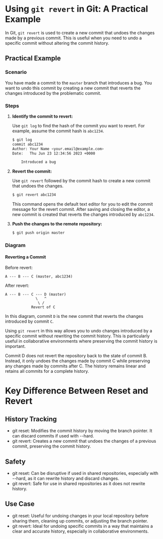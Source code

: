 
# Using `git revert` in Git: A Practical Example

In Git, `git revert` is used to create a new commit that undoes the changes made by a previous commit. This is useful when you need to undo a specific commit without altering the commit history.

## Practical Example

### Scenario

You have made a commit to the `master` branch that introduces a bug. You want to undo this commit by creating a new commit that reverts the changes introduced by the problematic commit.

### Steps

1. **Identify the commit to revert:**

   Use `git log` to find the hash of the commit you want to revert. For example, assume the commit hash is `abc1234`.

   ```sh
   $ git log
   commit abc1234
   Author: Your Name <your.email@example.com>
   Date:   Thu Jun 23 12:34:56 2023 +0000

       Introduced a bug
   ```

2. **Revert the commit:**

   Use `git revert` followed by the commit hash to create a new commit that undoes the changes.

   ```sh
   $ git revert abc1234
   ```

   This command opens the default text editor for you to edit the commit message for the revert commit. After saving and closing the editor, a new commit is created that reverts the changes introduced by `abc1234`.

3. **Push the changes to the remote repository:**

   ```sh
   $ git push origin master
   ```

### Diagram

#### Reverting a Commit

Before revert:

```
A --- B --- C (master, abc1234)
```

After revert:

```
A --- B --- C --- D (master)
              \   ^
               \ /
            Revert of C
```

In this diagram, commit `D` is the new commit that reverts the changes introduced by commit `C`.

Using `git revert` in this way allows you to undo changes introduced by a specific commit without rewriting the commit history. This is particularly useful in collaborative environments where preserving the commit history is important.

Commit D does not revert the repository back to the state of commit B. Instead, it only undoes the changes made by commit C while preserving any changes made by commits after C. The history remains linear and retains all commits for a complete history.

# Key Difference Between Reset and Revert

## History Tracking
- git reset: Modifies the commit history by moving the branch pointer. It can discard commits if used with --hard.
- git revert: Creates a new commit that undoes the changes of a previous commit, preserving the commit history.

## Safety
- git reset: Can be disruptive if used in shared repositories, especially with --hard, as it can rewrite history and discard changes.
- git revert: Safe for use in shared repositories as it does not rewrite history.

## Use Case
- git reset: Useful for undoing changes in your local repository before sharing them, cleaning up commits, or adjusting the branch pointer.
- git revert: Ideal for undoing specific commits in a way that maintains a clear and accurate history, especially in collaborative environments.
